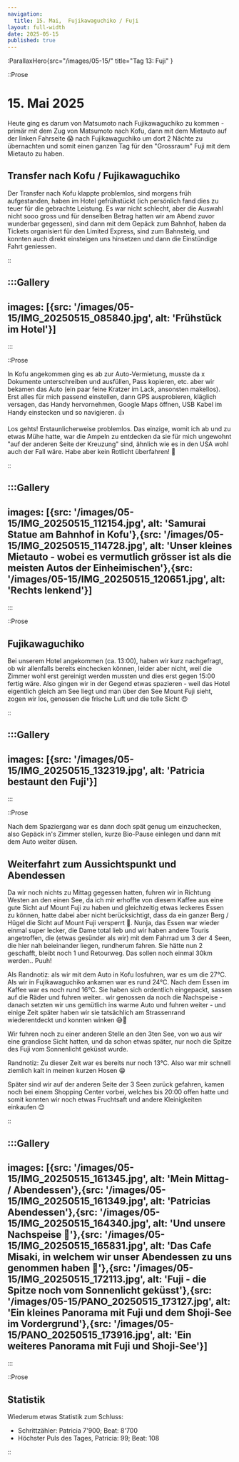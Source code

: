 ```yaml
---
navigation:
  title: 15. Mai,  Fujikawaguchiko / Fuji
layout: full-width
date: 2025-05-15
published: true
---
```


:ParallaxHero{src="/images/05-15/" title="Tag 13: Fuji" }

::Prose
# 15. Mai 2025

Heute ging es darum von Matsumoto nach Fujikawaguchiko zu kommen - primär mit dem Zug von Matsumoto nach Kofu, dann
mit dem Mietauto auf der linken Fahrseite 😱 nach Fujikawaguchiko um dort 2 Nächte zu übernachten und somit einen
ganzen Tag für den "Grossraum" Fuji mit dem Mietauto zu haben.

## Transfer nach Kofu / Fujikawaguchiko

Der Transfer nach Kofu klappte problemlos, sind morgens früh aufgestanden, haben im Hotel gefrühstückt (ich persönlich
fand dies zu teuer für die gebrachte Leistung. Es war nicht schlecht, aber die Auswahl nicht sooo gross und für
denselben Betrag hatten wir am Abend zuvor wunderbar gegessen), sind dann mit dem Gepäck zum Bahnhof, haben da Tickets
organisiert für den Limited Express, sind zum Bahnsteig, und konnten auch direkt einsteigen uns hinsetzen und dann die
Einstündige Fahrt geniessen.


::

:::Gallery
---
images: [{src: '/images/05-15/IMG_20250515_085840.jpg', alt: 'Frühstück im Hotel'}]
---
:::

::Prose

In Kofu angekommen ging es ab zur Auto-Vermietung, musste da x Dokumente unterschreiben und ausfüllen, Pass kopieren,
etc. aber wir bekamen das Auto (ein paar feine Kratzer im Lack, ansonsten makellos). Erst alles für mich passend
einstellen, dann GPS ausprobieren, kläglich versagen, das Handy hervornehmen, Google Maps öffnen, USB Kabel im Handy
einstecken und so navigieren. 👍

Los gehts! Erstaunlicherweise problemlos. Das einzige, womit ich ab und zu etwas Mühe hatte, war die Ampeln zu entdecken
da sie für mich ungewohnt "auf der anderen Seite der Kreuzung" sind, ähnlich wie es in den USA wohl auch der Fall wäre.
Habe aber kein Rotlicht überfahren! 💪

::

:::Gallery
---
images: [{src: '/images/05-15/IMG_20250515_112154.jpg', alt: 'Samurai Statue am Bahnhof in Kofu'},{src: '/images/05-15/IMG_20250515_114728.jpg', alt: 'Unser kleines Mietauto - wobei es vermutlich grösser ist als die meisten Autos der Einheimischen'},{src: '/images/05-15/IMG_20250515_120651.jpg', alt: 'Rechts lenkend'}]
---
:::

::Prose

## Fujikawaguchiko

Bei unserem Hotel angekommen (ca. 13:00), haben wir kurz nachgefragt, ob wir allenfalls bereits einchecken können,
leider aber nicht, weil die Zimmer wohl erst gereinigt werden mussten und dies erst gegen 15:00 fertig wäre. Also
gingen wir in der Gegend etwas spazieren - weil das Hotel eigentlich gleich am See liegt und man über den See
Mount Fuji sieht, zogen wir los, genossen die frische Luft und die tolle Sicht 😍

::

:::Gallery
---
images: [{src: '/images/05-15/IMG_20250515_132319.jpg', alt: 'Patricia bestaunt den Fuji'}]
---
:::

::Prose

Nach dem Spaziergang war es dann doch spät genug um einzuchecken, also Gepäck in's Zimmer stellen, kurze Bio-Pause
einlegen und dann mit dem Auto weiter düsen. 

## Weiterfahrt zum Aussichtspunkt und Abendessen

Da wir noch nichts zu Mittag gegessen hatten, fuhren wir in Richtung 
Westen an den einen See, da ich mir erhoffte von diesem Kaffee aus eine gute Sicht auf Mount Fuji zu haben und
gleichzeitig etwas leckeres Essen zu können, hatte dabei aber nicht berücksichtigt, dass da ein ganzer Berg / Hügel
die Sicht auf Mount Fuji versperrt 🤡. Nunja, das Essen war wieder einmal super lecker, die Dame total lieb und wir
haben andere Touris angetroffen, die (etwas gesünder als wir) mit dem Fahrrad um 3 der 4 Seen, die hier nah beieinander
liegen, rundherum fahren. Sie hätte nun 2 geschafft, bleibt noch 1 und Retourweg. Das sollen noch einmal 30km werden..
Puuh!

Als Randnotiz: als wir mit dem Auto in Kofu losfuhren, war es um die 27°C. Als wir in Fujikawaguchiko ankamen war es
rund 24°C. Nach dem Essen im Kaffee war es noch rund 16°C. Sie haben sich ordentlich eingepackt, sassen auf die Räder
und fuhren weiter.. wir genossen da noch die Nachspeise - danach setzten wir uns gemütlich ins warme Auto und fuhren
weiter - und einige Zeit später haben wir sie tatsächlich am Strassenrand wiederentdeckt und konnten winken 😅🫣

Wir fuhren noch zu einer anderen Stelle an den 3ten See, von wo aus wir eine grandiose Sicht hatten, und da schon
etwas später, nur noch die Spitze des Fuji vom Sonnenlicht geküsst wurde.

Randnotiz: Zu dieser Zeit war es bereits nur noch 13°C. Also war mir schnell ziemlich kalt in meinen kurzen Hosen 😁

Später sind wir auf der anderen Seite der 3 Seen zurück gefahren, kamen noch bei einem Shopping Center vorbei, welches
bis 20:00 offen hatte und somit konnten wir noch etwas Fruchtsaft und andere Kleinigkeiten einkaufen 😊

::

:::Gallery
---
images: [{src: '/images/05-15/IMG_20250515_161345.jpg', alt: 'Mein Mittag- / Abendessen'},{src: '/images/05-15/IMG_20250515_161349.jpg', alt: 'Patricias Abendessen'},{src: '/images/05-15/IMG_20250515_164340.jpg', alt: 'Und unsere Nachspeise 🤤'},{src: '/images/05-15/IMG_20250515_165831.jpg', alt: 'Das Cafe Misaki, in welchem wir unser Abendessen zu uns genommen haben 💖'},{src: '/images/05-15/IMG_20250515_172113.jpg', alt: 'Fuji - die Spitze noch vom Sonnenlicht geküsst'},{src: '/images/05-15/PANO_20250515_173127.jpg', alt: 'Ein kleines Panorama mit Fuji und dem Shoji-See im Vordergrund'},{src: '/images/05-15/PANO_20250515_173916.jpg', alt: 'Ein weiteres Panorama mit Fuji und Shoji-See'}]
---
:::

::Prose

## Statistik

Wiederum etwas Statistik zum Schluss:

- Schrittzähler: Patricia 7'900; Beat: 8'700
- Höchster Puls des Tages, Patricia: 99; Beat: 108 

::
